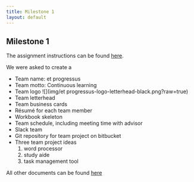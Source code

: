 ```yaml
---
title: Milestone 1
layout: default
---
```

## Milestone 1
The assignment instructions can be found [here](http://www.wou.edu/~morses/classes/cs46x/assignments/t2/M1.html).

We were asked to create a
* Team name: et progressus
* Team motto: Continuous learning
* Team logo
![](img/et progressus-logo-letterhead-black.png?raw=true)
* Team letterhead
* Team business cards
* Résumé for each team member
* Workbook skeleton
* Team schedule, including meeting time with advisor
* Slack team
* Git repository for team project on bitbucket
* Three team project ideas
	1. word processor
	2. study aide
	3. task management tool

All other documents can be found [here](https://bitbucket.org/blakebauer/etprogressus)

